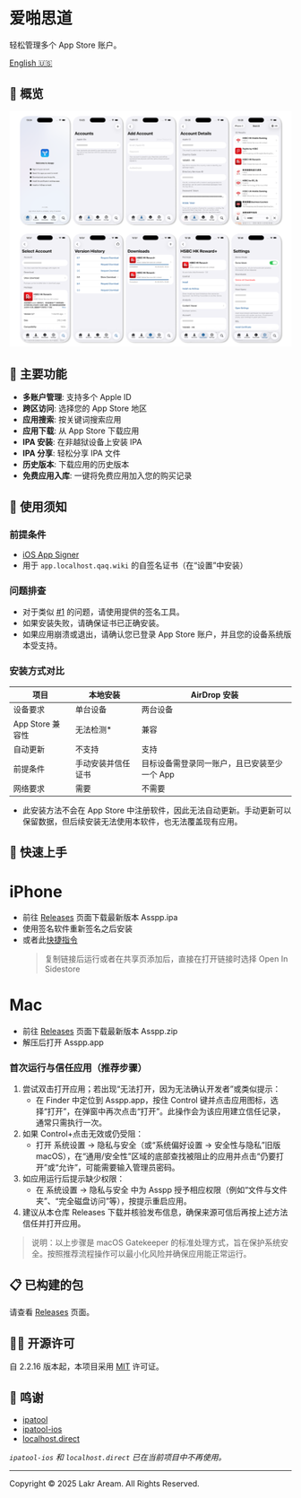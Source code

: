 # 爱啪思道

轻松管理多个 App Store 账户。

[English 🇺🇸](../../../README.md)

## 👀 概览

![截图](../../../Resources/Screenshots/README_PREVIEW.png)

## 🌟 主要功能

- **多账户管理**: 支持多个 Apple ID
- **跨区访问**: 选择您的 App Store 地区
- **应用搜索**: 按关键词搜索应用
- **应用下载**: 从 App Store 下载应用
- **IPA 安装**: 在非越狱设备上安装 IPA
- **IPA 分享**: 轻松分享 IPA 文件
- **历史版本**: 下载应用的历史版本
- **免费应用入库**: 一键将免费应用加入您的购买记录

## 📝 使用须知

### 前提条件

- [iOS App Signer](https://dantheman827.github.io/ios-app-signer/)
- 用于 `app.localhost.qaq.wiki` 的自签名证书（在“设置”中安装）

### 问题排查

- 对于类似 [#1](https://github.com/Lakr233/Asspp/issues/1) 的问题，请使用提供的签名工具。
- 如果安装失败，请确保证书已正确安装。
- 如果应用崩溃或退出，请确认您已登录 App Store 账户，并且您的设备系统版本受支持。

### 安装方式对比

| 项目             | 本地安装           | AirDrop 安装                                 |
| ---------------- | ------------------ | -------------------------------------------- |
| 设备要求         | 单台设备           | 两台设备                                     |
| App Store 兼容性 | 无法检测\*         | 兼容                                         |
| 自动更新         | 不支持             | 支持                                         |
| 前提条件         | 手动安装并信任证书 | 目标设备需登录同一账户，且已安装至少一个 App |
| 网络要求         | 需要               | 不需要                                       |

- 此安装方法不会在 App Store 中注册软件，因此无法自动更新。手动更新可以保留数据，但后续安装无法使用本软件，也无法覆盖现有应用。

## 🚀 快速上手

# iPhone

- 前往 [Releases](https://github.com/Lakr233/Asspp/releases) 页面下载最新版本 Asspp.ipa
- 使用签名软件重新签名之后安装
- 或者此[快捷指令](https://www.icloud.com/shortcuts/d3c28f125b724a2da136d560fcf360dc)
  > 复制链接后运行或者在共享页添加后，直接在打开链接时选择 Open In Sidestore

# Mac
- 前往 [Releases](https://github.com/Lakr233/Asspp/releases) 页面下载最新版本 Asspp.zip
- 解压后打开 Asspp.app


### 首次运行与信任应用（推荐步骤）
1. 尝试双击打开应用；若出现“无法打开，因为无法确认开发者”或类似提示：
   - 在 Finder 中定位到 Asspp.app，按住 Control 键并点击应用图标，选择“打开”，在弹窗中再次点击“打开”。此操作会为该应用建立信任记录，通常只需执行一次。
2. 如果 Control+点击无效或仍受阻：
   - 打开 系统设置 -> 隐私与安全（或“系统偏好设置 -> 安全性与隐私”旧版 macOS），在“通用/安全性”区域的底部查找被阻止的应用并点击“仍要打开”或“允许”，可能需要输入管理员密码。
3. 如应用运行后提示缺少权限：
   - 在 系统设置 -> 隐私与安全 中为 Asspp 授予相应权限（例如“文件与文件夹”、“完全磁盘访问”等），按提示重启应用。
4. 建议从本仓库 Releases 下载并核验发布信息，确保来源可信后再按上述方法信任并打开应用。

> 说明：以上步骤是 macOS Gatekeeper 的标准处理方式，旨在保护系统安全。按照推荐流程操作可以最小化风险并确保应用能正常运行。


## 📋 已构建的包

请查看 [Releases](https://github.com/Lakr233/Asspp/releases) 页面。

## 🧑‍⚖️ 开源许可

自 2.2.16 版本起，本项目采用 [MIT](../../../LICENSE) 许可证。

## 🥰 鸣谢

- [ipatool](https://github.com/majd/ipatool)
- [ipatool-ios](https://github.com/dlevi309/ipatool-ios)
- [localhost.direct](https://get.localhost.direct/)

_`ipatool-ios` 和 `localhost.direct` 已在当前项目中不再使用。_

---

Copyright © 2025 Lakr Aream. All Rights Reserved.
